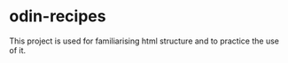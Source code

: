 # odin-recipes
This project is used for familiarising html structure and to practice the use of it. 